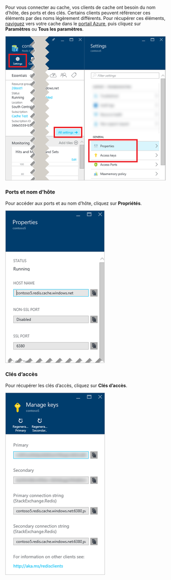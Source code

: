 Pour vous connecter au cache, vos clients de cache ont besoin du nom d’hôte, des ports et des clés. Certains clients peuvent référencer ces éléments par des noms légèrement différents. Pour récupérer ces éléments, [naviguez](../articles/redis-cache/cache-configure.md#configure-redis-cache-settings) vers votre cache dans le [portail Azure](https://portal.azure.com), puis cliquez sur **Paramètres** ou **Tous les paramètres**.

![Paramètres du cache Redis](media/redis-cache-access-keys/redis-cache-settings.png)

### Ports et nom d’hôte

Pour accéder aux ports et au nom d’hôte, cliquez sur **Propriétés**.

![Propriétés du cache Redis](media/redis-cache-access-keys/redis-cache-properties.png)

### Clés d’accès

Pour récupérer les clés d’accès, cliquez sur **Clés d’accès**.

![Clés d’accès du cache Redis](media/redis-cache-access-keys/redis-cache-access-keys.png)